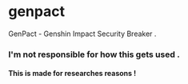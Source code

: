 # genpact
GenPact - Genshin Impact Security Breaker .

### I'm not responsible for how this gets used .

#### This is made for researches reasons !
